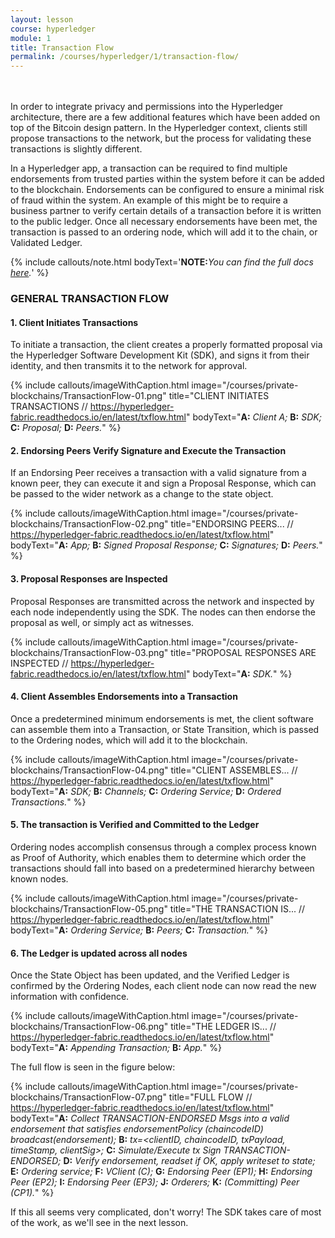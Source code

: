 ```yaml
---
layout: lesson
course: hyperledger
module: 1
title: Transaction Flow
permalink: /courses/hyperledger/1/transaction-flow/
---
```

<br>
<br>
<span class="openingParagraph">
In order to integrate privacy and permissions into the Hyperledger architecture, there are a few additional features which have been added on top of the Bitcoin design pattern. In the Hyperledger context, clients still propose transactions to the network, but the process for validating these transactions is slightly different.</span>

In a Hyperledger app, a transaction can be required to find multiple endorsements from trusted parties within the system before it can be added to the blockchain. Endorsements can be configured to ensure a minimal risk of fraud within the system. An example of this might be to require a business partner to verify certain details of a transaction before it is written to the public ledger. Once all necessary endorsements have been met, the transaction is passed to an ordering node, which will add it to the chain, or Validated Ledger.

{% include callouts/note.html
	bodyText='<b>NOTE:</b><em>You can find the full docs <a href="https://hyperledger-fabric.readthedocs.io/en/latest/txflow.html">here</a>.</em>'
%}

<h3>GENERAL TRANSACTION FLOW</h3>

<h4>1. Client Initiates Transactions</h4>
To initiate a transaction, the client creates a properly formatted proposal via the Hyperledger Software Development Kit (SDK), and signs it from their identity, and then transmits it to the network for approval.

{% include callouts/imageWithCaption.html
	image="/courses/private-blockchains/TransactionFlow-01.png"
	title="CLIENT INITIATES TRANSACTIONS // https://hyperledger-fabric.readthedocs.io/en/latest/txflow.html"
	bodyText="<b>A:</b> <i>Client A;</i> <b>B:</b> <i>SDK;</i> <b>C:</b> <i>Proposal;</i> <b>D:</b> <i>Peers.</i>"
%}

<h4>2. Endorsing Peers Verify Signature and Execute the Transaction</h4>
If an Endorsing Peer receives a transaction with a valid signature from a known peer, they can execute it and sign a Proposal Response, which can be passed to the wider network as a change to the state object.

{% include callouts/imageWithCaption.html
	image="/courses/private-blockchains/TransactionFlow-02.png"
	title="ENDORSING PEERS... // https://hyperledger-fabric.readthedocs.io/en/latest/txflow.html"
	bodyText="<b>A:</b> <i>App;</i> <b>B:</b> <i>Signed Proposal Response;</i> <b>C:</b> <i>Signatures;</i> <b>D:</b> <i>Peers.</i>"
%}

<h4>3. Proposal Responses are Inspected</h4>
Proposal Responses are transmitted across the network and inspected by each node independently using the SDK. The nodes can then endorse the proposal as well, or simply act as witnesses.

{% include callouts/imageWithCaption.html
	image="/courses/private-blockchains/TransactionFlow-03.png"
	title="PROPOSAL RESPONSES ARE INSPECTED // https://hyperledger-fabric.readthedocs.io/en/latest/txflow.html"
	bodyText="<b>A:</b> <i>SDK.</i>"
%}

<h4>4. Client Assembles Endorsements into a Transaction</h4>
Once a predetermined minimum endorsements is met, the client software can assemble them into a Transaction, or State Transition, which is passed to the Ordering nodes, which will add it to the blockchain.

{% include callouts/imageWithCaption.html
	image="/courses/private-blockchains/TransactionFlow-04.png"
	title="CLIENT ASSEMBLES... // https://hyperledger-fabric.readthedocs.io/en/latest/txflow.html"
	bodyText="<b>A:</b> <i>SDK;</i> <b>B:</b> <i>Channels;</i> <b>C:</b> <i>Ordering Service;</i> <b>D:</b> <i>Ordered Transactions.</i>"
%}

<h4>5. The transaction is Verified and Committed to the Ledger</h4>
Ordering nodes accomplish consensus through a complex process known as Proof of Authority, which enables them to determine which order the transactions should fall into based on a predetermined hierarchy between known nodes.

{% include callouts/imageWithCaption.html
	image="/courses/private-blockchains/TransactionFlow-05.png"
	title="THE TRANSACTION IS... // https://hyperledger-fabric.readthedocs.io/en/latest/txflow.html"
	bodyText="<b>A:</b> <i>Ordering Service;</i> <b>B:</b> <i>Peers;</i> <b>C:</b> <i>Transaction.</i>"
%}

<h4>6. The Ledger is updated across all nodes</h4>
Once the State Object has been updated, and the Verified Ledger is confirmed by the Ordering Nodes, each client node can now read the new information with confidence.

{% include callouts/imageWithCaption.html
	image="/courses/private-blockchains/TransactionFlow-06.png"
	title="THE LEDGER IS... // https://hyperledger-fabric.readthedocs.io/en/latest/txflow.html"
	bodyText="<b>A:</b> <i>Appending Transaction;</i> <b>B:</b> <i>App.</i>"
%}

The full flow is seen in the figure below:

{% include callouts/imageWithCaption.html
	image="/courses/private-blockchains/TransactionFlow-07.png"
	title="FULL FLOW // https://hyperledger-fabric.readthedocs.io/en/latest/txflow.html"
	bodyText="<b>A:</b> <i>Collect TRANSACTION-ENDORSED Msgs into a valid endorsement that satisfies endorsementPolicy (chaincodeID) broadcast(endorsement);</i> <b>B:</b> <i>tx=&lt;clientID, chaincodeID, txPayload, timeStamp, clientSig&gt;;</i> <b>C:</b> <i>Simulate/Execute tx Sign TRANSACTION-ENDORSED;</i> <b>D:</b> <i>Verify endorsement, readset if OK, apply writeset to state;</i> <b>E:</b> <i>Ordering service;</i> <b>F:</b> <i>VClient (C);</i> <b>G:</b> <i>Endorsing Peer (EP1);</i> <b>H:</b> <i>Endorsing Peer (EP2);</i> <b>I:</b> <i>Endorsing Peer (EP3);</i> <b>J:</b> <i>Orderers;</i> <b>K:</b> <i>(Committing) Peer (CP1).</i>"
%}

<p>If this all seems very complicated, don't worry! The SDK takes care of most of the work, as we'll see in the next lesson.<p>
